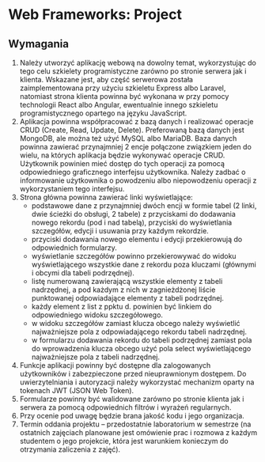 # Web Frameworks: Project

## Wymagania

1. Należy utworzyć aplikację webową na dowolny temat, wykorzystując do tego celu szkielety
   programistyczne zarówno po stronie serwera jak i klienta. Wskazane jest, aby część serwerowa została
   zaimplementowana przy użyciu szkieletu Express albo Laravel, natomiast strona klienta powinna być
   wykonana w przy pomocy technologii React albo Angular, ewentualnie innego szkieletu
   programistycznego opartego na języku JavaScript.
2. Aplikacja powinna współpracować z bazą danych i realizować operacje CRUD (Create, Read, Update,
   Delete). Preferowaną bazą danych jest MongoDB, ale można też użyć MySQL albo MariaDB. Baza
   danych powinna zawierać przynajmniej 2 encje połączone związkiem jeden do wielu, na których
   aplikacja będzie wykonywać operacje CRUD. Użytkownik powinien mieć dostęp do tych operacji za
   pomocą odpowiedniego graficznego interfejsu użytkownika. Należy zadbać o informowanie
   użytkownika o powodzeniu albo niepowodzeniu operacji z wykorzystaniem tego interfejsu.
3. Strona główna powinna zawierać linki wyświetlające:
    - podstawowe dane z przynajmniej dwóch encji w formie tabel (2 linki, dwie ścieżki do obsługi, 2
      tabele) z przyciskami do dodawania nowego rekordu (pod i nad tabelą), przyciski do
      wyświetlania szczegółów, edycji i usuwania przy każdym rekordzie.
    - przyciski dodawania nowego elementu i edycji przekierowują do odpowiednich formularzy.
    - wyświetlanie szczegółów powinno przekierowywać do widoku wyświetlającego wszystkie dane
      z rekordu poza kluczami (głównymi i obcymi dla tabeli podrzędnej).
    - listę numerowaną zawierającą wszystkie elementy z tabeli nadrzędnej, a pod każdym z nich w
      zagnieżdżonej liście punktowanej odpowiadające elementy z tabeli podrzędnej.
    - każdy element z list z ppktu d. powinien być linkiem do odpowiedniego widoku szczegółowego.
    - w widoku szczegółów zamiast klucza obcego należy wyświetlić najważniejsze pola z
      odpowiadającego rekordu tabeli nadrzędnej.
    - w formularzu dodawania rekordu do tabeli podrzędnej zamiast pola do wprowadzenia klucza
      obcego użyć pola select wyświetlającego najważniejsze pola z tabeli nadrzędnej.
4. Funkcje aplikacji powinny być dostępne dla zalogowanych użytkowników i zabezpieczone przed
   nieuprawnionym dostępem. Do uwierzytelniania i autoryzacji należy wykorzystać mechanizm oparty na
   tokenach JWT (JSON Web Token).
5. Formularze powinny być walidowane zarówno po stronie klienta jak i serwera za pomocą odpowiednich
   filtrów i wyrażeń regularnych.
6. Przy ocenie pod uwagę będzie brana jakość kodu i jego organizacja.
7. Termin oddania projektu – przedostatnie laboratorium w semestrze (na ostatnich zajęciach planowane
   jest omówienie prac i rozmowa z każdym studentem o jego projekcie, która jest warunkiem konieczym
   do otrzymania zaliczenia z zajęć).
